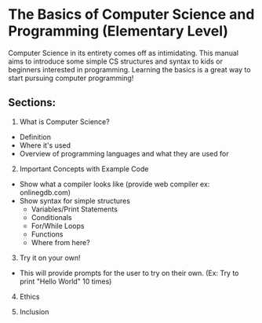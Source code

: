 # The Basics of Computer Science and Programming (Elementary Level)

Computer Science in its entirety comes off as intimidating. This manual aims to introduce some simple CS structures and syntax to kids or beginners interested in programming. Learning the basics is a great way to start pursuing computer programming!

## Sections: 

1. What is Computer Science?
* Definition
* Where it's used
* Overview of programming languages and what they are used for

2. Important Concepts with Example Code
* Show what a compiler looks like (provide web compiler ex: onlinegdb.com)
* Show syntax for simple structures
  * Variables/Print Statements
  * Conditionals
  * For/While Loops
  * Functions
  * Where from here?

3. Try it on your own!
  * This will provide prompts for the user to try on their own. (Ex: Try to print "Hello World" 10 times)

4. Ethics

5. Inclusion
